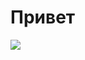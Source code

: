 <h1>Привет</h1>
<img src = "http://cache3.youla.io/files/images/720_720_out/5d/87/5d8730b3cf689a583e184f92.jpg">